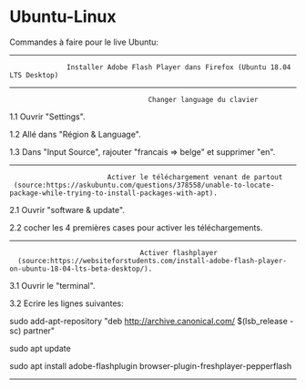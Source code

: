 # Ubuntu-Linux

Commandes à faire pour le live Ubuntu:
__________________________________________________________________________________________________________

                  Installer Adobe Flash Player dans Firefox (Ubuntu 18.04 LTS Desktop)
__________________________________________________________________________________________________________
                                    
                                      Changer language du clavier

1.1 Ouvrir "Settings".

1.2 Allé dans "Région & Language".

1.3 Dans "Input Source", rajouter "francais => belge" et supprimer "en".
__________________________________________________________________________________________________________ 

                            Activer le téléchargement venant de partout 
     (source:https://askubuntu.com/questions/378558/unable-to-locate-package-while-trying-to-install-packages-with-apt).

2.1 Ouvrir "software & update".

2.2 cocher les 4 premières cases pour activer les téléchargements.
__________________________________________________________________________________________________________

                                    Activer flashplayer 
      (source:https://websiteforstudents.com/install-adobe-flash-player-on-ubuntu-18-04-lts-beta-desktop/).

3.1 Ouvrir le "terminal".

3.2 Ecrire les lignes suivantes:

sudo add-apt-repository "deb http://archive.canonical.com/ $(lsb_release -sc) partner"

sudo apt update

sudo apt install adobe-flashplugin browser-plugin-freshplayer-pepperflash
__________________________________________________________________________________________________________
